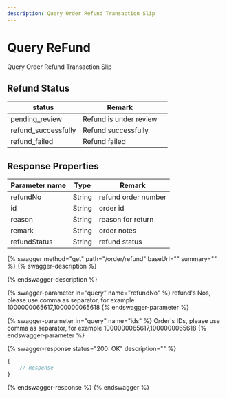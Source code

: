 ```yaml
---
description: Query Order Refund Transaction Slip
---
```


# Query ReFund

Query Order Refund Transaction Slip

## Refund Status

| status               | Remark                 |   |
| -------------------- | ---------------------- | - |
| pending\_review      | Refund is under review |   |
| refund\_successfully | Refund successfully    |   |
| refund\_failed       | Refund failed          |   |

## Response Properties <a href="#response-parameter" id="response-parameter"></a>

| Parameter name | Type   | Remark              |
| -------------- | ------ | ------------------- |
| refundNo       | String | refund order number |
| id             | String | order id            |
| reason         | String | reason for return   |
| remark         | String | order notes         |
| refundStatus   | String | refund status       |

{% swagger method="get" path="/order/refund" baseUrl="" summary="" %}
{% swagger-description %}

{% endswagger-description %}

{% swagger-parameter in="query" name="refundNo" %}
refund's Nos, please use comma as separator, for example 1000000065617,1000000065618
{% endswagger-parameter %}

{% swagger-parameter in="query" name="ids" %}
Order's IDs, please use comma as separator, for example 1000000065617,1000000065618
{% endswagger-parameter %}

{% swagger-response status="200: OK" description="" %}
```javascript
{
    // Response
}
```
{% endswagger-response %}
{% endswagger %}
